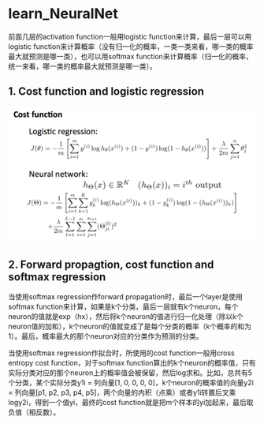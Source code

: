 # learn_NeuralNet

前面几层的activation function一般用logistic function来计算，最后一层可以用logistic function来计算概率（没有归一化的概率，一类一类来看，哪一类的概率最大就预测是哪一类），也可以用softmax function来计算概率（归一化的概率，统一来看，哪一类的概率最大就预测是哪一类）。

## 1. Cost function and logistic regression

![Cost function and logistic regression](images/logistic.png)

## 2. Forward propagtion, cost function and softmax regression

当使用softmax regression作forward propagation时，最后一个layer是使用softmax function来计算，如果是k个分类，最后一层就有k个neuron，每个neuron的值就是exp（hx），然后将k个neuron的值进行归一化处理（除以k个neuron值的加和），k个neuron的值就变成了是每个分类的概率（k个概率的和为1）。最后，概率最大的那个neuron对应的分类作为预测的分类。

当使用softmax regression作拟合时，所使用的cost function一般用cross entropy cost function，对于softmax function算出的k个neuron的概率值，只有实际分类对应的那个neuron上的概率值会被保留，然后log求和。比如，总共有5个分类，某个实际分类y1i = 列向量[1, 0, 0, 0, 0]，k个neuron的概率值的向量y2i = 列向量[p1, p2, p3, p4, p5]，两个向量的内积（点乘）或者y1i转置后叉乘logy2i，得到一个值yi，最终的cost function就是把m个样本的yi加起来，最后取负值（相反数）。
